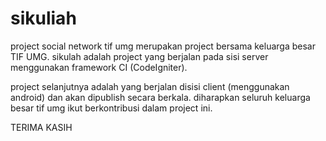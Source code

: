 sikuliah
========

project social network tif umg
merupakan project bersama keluarga besar TIF UMG. 
sikulah adalah project yang berjalan pada sisi server menggunakan framework CI (CodeIgniter).

project selanjutnya adalah yang berjalan disisi client (menggunakan android) dan akan dipublish secara berkala.
diharapkan seluruh keluarga besar tif umg ikut berkontribusi dalam project ini.


TERIMA KASIH
